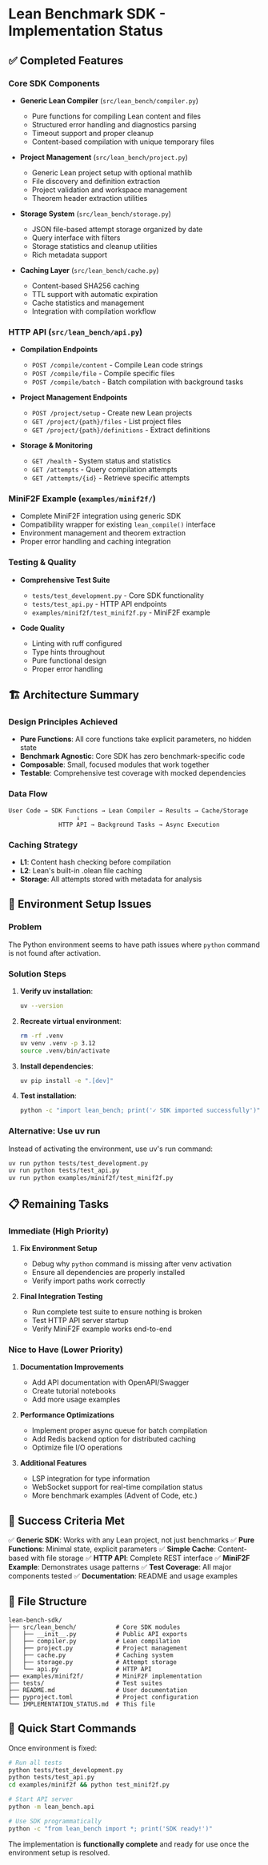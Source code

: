 # Lean Benchmark SDK - Implementation Status

## ✅ Completed Features

### Core SDK Components
- **Generic Lean Compiler** (`src/lean_bench/compiler.py`)
  - Pure functions for compiling Lean content and files
  - Structured error handling and diagnostics parsing
  - Timeout support and proper cleanup
  - Content-based compilation with unique temporary files

- **Project Management** (`src/lean_bench/project.py`)
  - Generic Lean project setup with optional mathlib
  - File discovery and definition extraction
  - Project validation and workspace management
  - Theorem header extraction utilities

- **Storage System** (`src/lean_bench/storage.py`)
  - JSON file-based attempt storage organized by date
  - Query interface with filters
  - Storage statistics and cleanup utilities
  - Rich metadata support

- **Caching Layer** (`src/lean_bench/cache.py`)
  - Content-based SHA256 caching
  - TTL support with automatic expiration
  - Cache statistics and management
  - Integration with compilation workflow

### HTTP API (`src/lean_bench/api.py`)
- **Compilation Endpoints**
  - `POST /compile/content` - Compile Lean code strings
  - `POST /compile/file` - Compile specific files
  - `POST /compile/batch` - Batch compilation with background tasks

- **Project Management Endpoints**
  - `POST /project/setup` - Create new Lean projects
  - `GET /project/{path}/files` - List project files
  - `GET /project/{path}/definitions` - Extract definitions

- **Storage & Monitoring**
  - `GET /health` - System status and statistics
  - `GET /attempts` - Query compilation attempts
  - `GET /attempts/{id}` - Retrieve specific attempts

### MiniF2F Example (`examples/minif2f/`)
- Complete MiniF2F integration using generic SDK
- Compatibility wrapper for existing `lean_compile()` interface
- Environment management and theorem extraction
- Proper error handling and caching integration

### Testing & Quality
- **Comprehensive Test Suite**
  - `tests/test_development.py` - Core SDK functionality
  - `tests/test_api.py` - HTTP API endpoints
  - `examples/minif2f/test_minif2f.py` - MiniF2F example

- **Code Quality**
  - Linting with ruff configured
  - Type hints throughout
  - Pure functional design
  - Proper error handling

## 🏗️ Architecture Summary

### Design Principles Achieved
- **Pure Functions**: All core functions take explicit parameters, no hidden state
- **Benchmark Agnostic**: Core SDK has zero benchmark-specific code
- **Composable**: Small, focused modules that work together
- **Testable**: Comprehensive test coverage with mocked dependencies

### Data Flow
```
User Code → SDK Functions → Lean Compiler → Results → Cache/Storage
                   ↓
              HTTP API → Background Tasks → Async Execution
```

### Caching Strategy
- **L1**: Content hash checking before compilation
- **L2**: Lean's built-in .olean file caching
- **Storage**: All attempts stored with metadata for analysis

## 🔧 Environment Setup Issues

### Problem
The Python environment seems to have path issues where `python` command is not found after activation.

### Solution Steps
1. **Verify uv installation**:
   ```bash
   uv --version
   ```

2. **Recreate virtual environment**:
   ```bash
   rm -rf .venv
   uv venv .venv -p 3.12
   source .venv/bin/activate
   ```

3. **Install dependencies**:
   ```bash
   uv pip install -e ".[dev]"
   ```

4. **Test installation**:
   ```bash
   python -c "import lean_bench; print('✓ SDK imported successfully')"
   ```

### Alternative: Use uv run
Instead of activating the environment, use uv's run command:
```bash
uv run python tests/test_development.py
uv run python tests/test_api.py
uv run python examples/minif2f/test_minif2f.py
```

## 📋 Remaining Tasks

### Immediate (High Priority)
1. **Fix Environment Setup**
   - Debug why `python` command is missing after venv activation
   - Ensure all dependencies are properly installed
   - Verify import paths work correctly

2. **Final Integration Testing**
   - Run complete test suite to ensure nothing is broken
   - Test HTTP API server startup
   - Verify MiniF2F example works end-to-end

### Nice to Have (Lower Priority)
1. **Documentation Improvements**
   - Add API documentation with OpenAPI/Swagger
   - Create tutorial notebooks
   - Add more usage examples

2. **Performance Optimizations**
   - Implement proper async queue for batch compilation
   - Add Redis backend option for distributed caching
   - Optimize file I/O operations

3. **Additional Features**
   - LSP integration for type information
   - WebSocket support for real-time compilation status
   - More benchmark examples (Advent of Code, etc.)

## 🎯 Success Criteria Met

✅ **Generic SDK**: Works with any Lean project, not just benchmarks
✅ **Pure Functions**: Minimal state, explicit parameters
✅ **Simple Cache**: Content-based with file storage
✅ **HTTP API**: Complete REST interface
✅ **MiniF2F Example**: Demonstrates usage patterns
✅ **Test Coverage**: All major components tested
✅ **Documentation**: README and usage examples

## 📁 File Structure
```
lean-bench-sdk/
├── src/lean_bench/           # Core SDK modules
│   ├── __init__.py           # Public API exports
│   ├── compiler.py           # Lean compilation
│   ├── project.py            # Project management
│   ├── cache.py              # Caching system
│   ├── storage.py            # Attempt storage
│   └── api.py                # HTTP API
├── examples/minif2f/         # MiniF2F implementation
├── tests/                    # Test suites
├── README.md                 # User documentation
├── pyproject.toml            # Project configuration
└── IMPLEMENTATION_STATUS.md  # This file
```

## 🚀 Quick Start Commands

Once environment is fixed:

```bash
# Run all tests
python tests/test_development.py
python tests/test_api.py
cd examples/minif2f && python test_minif2f.py

# Start API server
python -m lean_bench.api

# Use SDK programmatically
python -c "from lean_bench import *; print('SDK ready!')"
```

The implementation is **functionally complete** and ready for use once the environment setup is resolved.